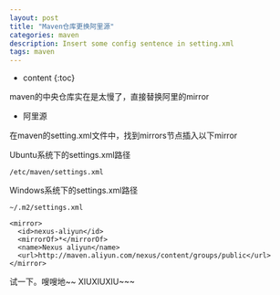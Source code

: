 ```yaml
---
layout: post
title: "Maven仓库更换阿里源"
categories: maven
description: Insert some config sentence in setting.xml
tags: maven
---
```


* content
{:toc}





maven的中央仓库实在是太慢了，直接替换阿里的mirror

- 阿里源

在maven的setting.xml文件中，找到mirrors节点插入以下mirror

Ubuntu系统下的settings.xml路径
```
/etc/maven/settings.xml
```

Windows系统下的settings.xml路径
```
~/.m2/settings.xml
```

```
<mirror>
  <id>nexus-aliyun</id>
  <mirrorOf>*</mirrorOf>
  <name>Nexus aliyun</name>
  <url>http://maven.aliyun.com/nexus/content/groups/public</url>
</mirror> 
```

试一下。嗖嗖地~~  XIUXIUXIU~~~